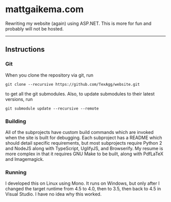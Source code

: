 ﻿# mattgaikema.com

Rewriting my website (again) using ASP.NET.
This is more for fun and probably will not be hosted.

---

## Instructions

### Git
When you clone the repository via git,
run
```
git clone --recursive https://github.com/TexAgg/website.git
```
to get all the git submodules.
Also, to update submodules to their latest versions, run
```
git submodule update --recursive --remote
```

### Building
All of the subprojects have custom build commands which are invoked when the site is built for debugging.
Each subproject has a README which should detail specific requirements, 
but most subprojects require Python 2 and NodeJS along with TypeScript, UglifyJS, and Browserify.
My resume is more complex in that it requires GNU Make to be built, along with PdfLaTeX and Imagemagick.

### Running
I developed this on Linux using Mono.
It runs on Windows, but only after I changed the target runtime from 4.5 to 4.0, then to 3.5, then back to 4.5 in Visual Studio.
I have no idea why this worked.

